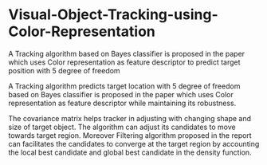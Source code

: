 # Visual-Object-Tracking-using-Color-Representation
A Tracking algorithm based on Bayes classifier is proposed in the paper which uses Color representation as feature descriptor to predict target position with 5 degree of freedom

A Tracking algorithm predicts target location with 5 degree of freedom based on Bayes classifier is proposed in the paper which uses Color representation as feature descriptor while maintaining its robustness.

The covariance matrix helps tracker in adjusting with changing shape and size of target object. The algorithm can adjust its candidates to move towards target region. Moreover Filtering algorithm proposed in the report can facilitates the candidates to converge at the target region by accounting the local best candidate and global best candidate in the density function.
